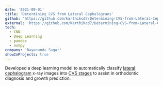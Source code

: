 ```yaml
---
date: '2021-09-01'
title: 'Determining CVS from Lateral Cephalograms'
github: 'https://github.com/karthikcd7/Determining-CVS-from-Lateral-Cephalograms'
external: 'https://github.com/karthikcd7/Determining-CVS-from-Lateral-Cephalograms'
tech:
  - CNN
  - Deep Learning
  - pandas
  - numpy
company: 'Dayananda Sagar'
showInProjects: true
---
```


Developed a deep learning model to automatically classify [lateral cephalogram](https://www.dentalprotection.org/uk/articles/a-beginners-guide-to-lateral-cephalometric-radiographs) x-ray images into [CVS stages](https://www.sciencedirect.com/science/article/abs/pii/S1073874605000216#:~:text=The%20new%20clinically%20improved%20CVM,occurs%20between%20CS3%20and%20CS4)  to assist in orthodontic diagnosis and growth prediction.
